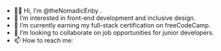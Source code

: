 - 👋🏽 Hi, I’m @theNomadicEnby .
- 👀 I’m interested in front-end development and inclusive design.
- 🌱 I’m currently earning my full-stack certification on freeCodeCamp.
- 💜 I’m looking to collaborate on job opportunities for junior developers.
- 📫 How to reach me: <link href="theNomadicEnby.carrd.co">
